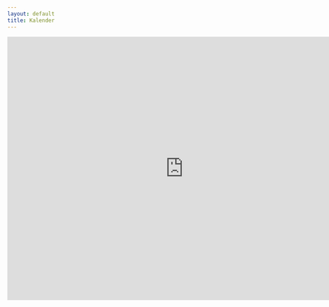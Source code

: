 ```yaml
---
layout: default
title: Kalender
---
```


<iframe src="https://calendar.google.com/calendar/embed?src=18vc4vdr0hr9h551agftdcoluk%40group.calendar.google.com&ctz=Europe%2FCopenhagen" style="border: 0" width="800" height="600" frameborder="0" scrolling="no"></iframe>
